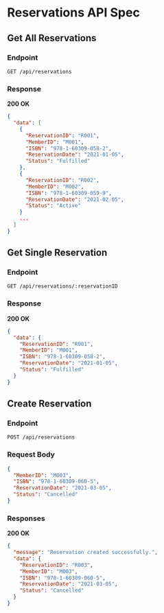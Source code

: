 # Reservations API Spec

## Get All Reservations

### Endpoint

`GET /api/reservations`

### Response

**200 OK**

```json
{
  "data": [
    {
      "ReservationID": "R001",
      "MemberID": "M001",
      "ISBN": "978-1-60309-058-2",
      "ReservationDate": "2021-01-05",
      "Status": "Fulfilled"
    },
    {
      "ReservationID": "R002",
      "MemberID": "M002",
      "ISBN": "978-1-60309-059-9",
      "ReservationDate": "2021-02-05",
      "Status": "Active"
    }
    ...
  ]
}
```

## Get Single Reservation

### Endpoint

`GET /api/reservations/:reservationID`

### Response

**200 OK**

```json
{
  "data": {
    "ReservationID": "R001",
    "MemberID": "M001",
    "ISBN": "978-1-60309-058-2",
    "ReservationDate": "2021-01-05",
    "Status": "Fulfilled"
  }
}
```

## Create Reservation

### Endpoint

`POST /api/reservations`

### Request Body

```json
{
  "MemberID": "M003",
  "ISBN": "978-1-60309-060-5",
  "ReservationDate": "2021-03-05",
  "Status": "Cancelled"
}
```

### Responses

**200 OK**

```json
{
  "message": "Reservation created successfully.",
  "data": {
    "ReservationID": "R003",
    "MemberID": "M003",
    "ISBN": "978-1-60309-060-5",
    "ReservationDate": "2021-03-05",
    "Status": "Cancelled"
  }
}
```
